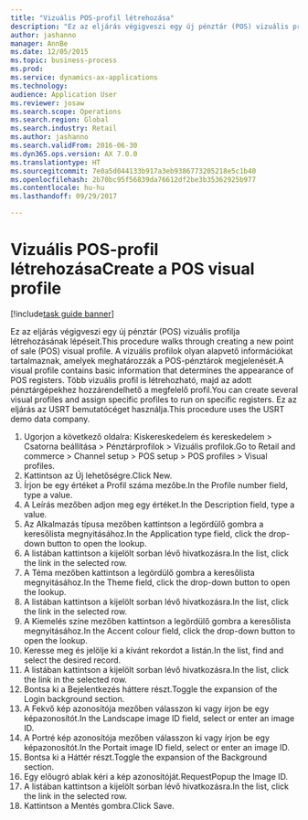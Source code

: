 ```yaml
--- 
title: "Vizuális POS-profil létrehozása"
description: "Ez az eljárás végigveszi egy új pénztár (POS) vizuális profilja létrehozásának lépéseit."
author: jashanno
manager: AnnBe
ms.date: 12/05/2015
ms.topic: business-process
ms.prod: 
ms.service: dynamics-ax-applications
ms.technology: 
audience: Application User
ms.reviewer: josaw
ms.search.scope: Operations
ms.search.region: Global
ms.search.industry: Retail
ms.author: jashanno
ms.search.validFrom: 2016-06-30
ms.dyn365.ops.version: AX 7.0.0
ms.translationtype: HT
ms.sourcegitcommit: 7e0a5d044133b917a3eb9386773205218e5c1b40
ms.openlocfilehash: 2b70bc95f56839da76612df2be3b35362925b977
ms.contentlocale: hu-hu
ms.lasthandoff: 09/29/2017

---
```

# <a name="create-a-pos-visual-profile"></a><span data-ttu-id="19207-103">Vizuális POS-profil létrehozása</span><span class="sxs-lookup"><span data-stu-id="19207-103">Create a POS visual profile</span></span> 

[!include[task guide banner](../includes/task-guide-banner.md)]

<span data-ttu-id="19207-104">Ez az eljárás végigveszi egy új pénztár (POS) vizuális profilja létrehozásának lépéseit.</span><span class="sxs-lookup"><span data-stu-id="19207-104">This procedure walks through creating a new point of sale (POS) visual profile.</span></span> <span data-ttu-id="19207-105">A vizuális profilok olyan alapvető információkat tartalmaznak, amelyek meghatározzák a POS-pénztárok megjelenését.</span><span class="sxs-lookup"><span data-stu-id="19207-105">A visual profile contains basic information that determines the appearance of POS registers.</span></span> <span data-ttu-id="19207-106">Több vizuális profil is létrehozható, majd az adott pénztárgépekhez hozzárendelhető a megfelelő profil.</span><span class="sxs-lookup"><span data-stu-id="19207-106">You can create several visual profiles and assign specific profiles to run on specific registers.</span></span> <span data-ttu-id="19207-107">Ez az eljárás az USRT bemutatócéget használja.</span><span class="sxs-lookup"><span data-stu-id="19207-107">This procedure uses the USRT demo data company.</span></span>

1. <span data-ttu-id="19207-108">Ugorjon a következő oldalra: Kiskereskedelem és kereskedelem > Csatorna beállítása > Pénztárprofilok > Vizuális profilok.</span><span class="sxs-lookup"><span data-stu-id="19207-108">Go to Retail and commerce > Channel setup > POS setup > POS profiles > Visual profiles.</span></span>
2. <span data-ttu-id="19207-109">Kattintson az Új lehetőségre.</span><span class="sxs-lookup"><span data-stu-id="19207-109">Click New.</span></span>
3. <span data-ttu-id="19207-110">Írjon be egy értéket a Profil száma mezőbe.</span><span class="sxs-lookup"><span data-stu-id="19207-110">In the Profile number field, type a value.</span></span>
4. <span data-ttu-id="19207-111">A Leírás mezőben adjon meg egy értéket.</span><span class="sxs-lookup"><span data-stu-id="19207-111">In the Description field, type a value.</span></span>
5. <span data-ttu-id="19207-112">Az Alkalmazás típusa mezőben kattintson a legördülő gombra a keresőlista megnyitásához.</span><span class="sxs-lookup"><span data-stu-id="19207-112">In the Application type field, click the drop-down button to open the lookup.</span></span>
6. <span data-ttu-id="19207-113">A listában kattintson a kijelölt sorban lévő hivatkozásra.</span><span class="sxs-lookup"><span data-stu-id="19207-113">In the list, click the link in the selected row.</span></span>
7. <span data-ttu-id="19207-114">A Téma mezőben kattintson a legördülő gombra a keresőlista megnyitásához.</span><span class="sxs-lookup"><span data-stu-id="19207-114">In the Theme field, click the drop-down button to open the lookup.</span></span>
8. <span data-ttu-id="19207-115">A listában kattintson a kijelölt sorban lévő hivatkozásra.</span><span class="sxs-lookup"><span data-stu-id="19207-115">In the list, click the link in the selected row.</span></span>
9. <span data-ttu-id="19207-116">A Kiemelés színe mezőben kattintson a legördülő gombra a keresőlista megnyitásához.</span><span class="sxs-lookup"><span data-stu-id="19207-116">In the Accent colour field, click the drop-down button to open the lookup.</span></span>
10. <span data-ttu-id="19207-117">Keresse meg és jelölje ki a kívánt rekordot a listán.</span><span class="sxs-lookup"><span data-stu-id="19207-117">In the list, find and select the desired record.</span></span>
11. <span data-ttu-id="19207-118">A listában kattintson a kijelölt sorban lévő hivatkozásra.</span><span class="sxs-lookup"><span data-stu-id="19207-118">In the list, click the link in the selected row.</span></span>
12. <span data-ttu-id="19207-119">Bontsa ki a Bejelentkezés háttere részt.</span><span class="sxs-lookup"><span data-stu-id="19207-119">Toggle the expansion of the Login background section.</span></span>
13. <span data-ttu-id="19207-120">A Fekvő kép azonosítója mezőben válasszon ki vagy írjon be egy képazonosítót.</span><span class="sxs-lookup"><span data-stu-id="19207-120">In the Landscape image ID field, select or enter an image ID.</span></span>
14. <span data-ttu-id="19207-121">A Portré kép azonosítója mezőben válasszon ki vagy írjon be egy képazonosítót.</span><span class="sxs-lookup"><span data-stu-id="19207-121">In the Portait image ID field, select or enter an image ID.</span></span>
15. <span data-ttu-id="19207-122">Bontsa ki a Háttér részt.</span><span class="sxs-lookup"><span data-stu-id="19207-122">Toggle the expansion of the Background section.</span></span>
16. <span data-ttu-id="19207-123">Egy előugró ablak kéri a kép azonosítóját.</span><span class="sxs-lookup"><span data-stu-id="19207-123">RequestPopup the Image ID.</span></span>
17. <span data-ttu-id="19207-124">A listában kattintson a kijelölt sorban lévő hivatkozásra.</span><span class="sxs-lookup"><span data-stu-id="19207-124">In the list, click the link in the selected row.</span></span>
18. <span data-ttu-id="19207-125">Kattintson a Mentés gombra.</span><span class="sxs-lookup"><span data-stu-id="19207-125">Click Save.</span></span>


